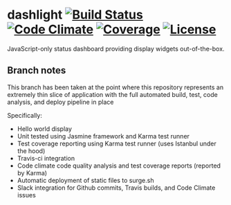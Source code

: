 # dashlight [![Build Status](https://img.shields.io/travis/niteshpatel/dashlight.svg)](https://travis-ci.org/niteshpatel/dashlight) [![Code Climate](https://img.shields.io/codeclimate/github/niteshpatel/dashlight.svg?maxAge=2592000)](https://codeclimate.com/github/niteshpatel/dashlight) [![Coverage](https://img.shields.io/codeclimate/coverage/github/niteshpatel/dashlight.svg?maxAge=2592000)](https://codeclimate.com/github/niteshpatel/dashlight/coverage) [![License](https://img.shields.io/github/license/niteshpatel/dashlight.svg?maxAge=2592000)](https://raw.githubusercontent.com/niteshpatel/dashlight/master/LICENSE.txt)

JavaScript-only status dashboard providing display widgets out-of-the-box.   

## Branch notes

This branch has been taken at the point where this repository represents an extremely thin slice of application with the full automated build, test, code analysis, and deploy pipeline in place

Specifically:
- Hello world display
- Unit tested using Jasmine framework and Karma test runner
- Test coverage reporting using Karma test runner (uses Istanbul under the hood)
- Travis-ci integration
- Code climate code quality analysis and test coverage reports (reported by Karma)
- Automatic deployment of static files to surge.sh
- Slack integration for Github commits, Travis builds, and Code Climate issues
